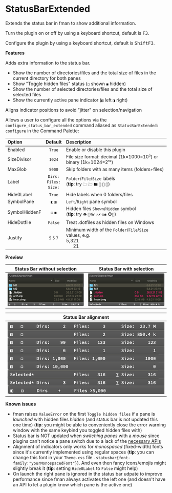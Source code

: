 # StatusBarExtended

Extends the status bar in fman to show additional information.

Turn the plugin on or off by using a keyboard shortcut, default is <kbd>F3</kbd>.

Configure the plugin by using a keyboard shortcut, default is <kbd>Shift</kbd><kbd>F3</kbd>.



**Features**

Adds extra information to the status bar.

- Show the number of directories/files and the total size of files in the current directory for both panes
- Show "Toggle hidden files" status (`◻` shown `◼` hidden)
- Show the number of selected directories/files and the total size of selected files
- Show the currently active pane indicator (`◧` left `◨` right)

Aligns indicator positions to avoid "jitter" on selection/navigation

Allows a user to configure all the options via the `configure_status_bar_extended` command aliased as `StatusBarExtended: configure` in the Command Palette:

  |     Option    	|  Default                       	|                  Description                                               |
  | :-------------	| :-----------------------------:	| :------------------------------------------------------------------------- |
  | Enabled       	| `True`                         	|  Enable or disable this plugin                                             |
  | SizeDivisor   	| `1024`                         	|  File size format: decimal (1k=1000=10³) or binary (1k=1024=2¹⁰)           |
  | MaxGlob       	| `5000`                         	|  Skip folders with as many items (folders+files)                           |
  | Label         	| `Dirs:`<br>`Files:`<br>`Size:` 	|  `Folder`/`File`/`Size` labels<br>(__tip__: try `🗀` `🗁` `🖿` `📁` `📂` `📝`) |
  | Hide0Label    	| `True`                         	|  Hide labels when 0 folders/files                                          |
  | SymbolPane    	| `◧` `◨`                        	|  `Left`/`Right` pane symbol                                                |
  | SymbolHiddenF 	| `◻` `◼`                        	|  Hidden files `Shown`/`Hidden` symbol<br>(__tip__: try `👁` `👀👓` `✓✗` `◎◉` `🐵🙈`) |
  | HideDotfile   	| `False`                        	|  Treat .dotfiles as hidden files on Windows                                 |
  | Justify       	| `5` `5` `7`                    	|  Minimum width of the `Folder`/`File`/`Size` values, e.g.<br>5,321<br>   21 |


**Preview**

|       Status Bar without selection       |        Status Bar with selection         |
| :--------------------------------------: | :--------------------------------------: |
| ![Screenshot macOS 10 v0.4.0](fman-plugin-statusbarextended-v0.4.0.png) | ![Screenshot macOS 10 v0.4.0-selection](fman-plugin-statusbarextended-select-v0.4.0.png) |

|       Status Bar alignment       |
| :------------------------------: |
| ![Screenshot of alignment](fman-plugin-statusbarextended-alignment-v0.4.0.png) |

__Known issues__

- fman raises `ValueError` on the first `Toggle hidden files` if a pane is _launched_ with hidden files _hidden_ (and status bar is not updated this one time) (__tip__: you might be able to conveniently close the error warning window with the same keybind you toggled hidden files with)
- Status bar is NOT updated when _switching panes_ with a _mouse_ since plugins can't notice a pane switch due to a lack of the [necessary APIs](https://github.com/fman-users/fman/issues/292#issuecomment-360036718)
- Alignment of indicators only works for _monospaced_ (fixed-width) fonts since it's currently implemented using regular spaces (__tip__: you can change this font in your `Theme.css` file `.statusbar{font-family:"yourMonospacedFont"}`). And even then fancy icons/emojis might slightly break it (__tip__: setting `Hide0Label` to `False` might help)
- On launch the right pane is ignored in the status bar udpate to improve performance since fman always activates the left one (and doesn't have an API to let a plugin know which pane is the active one)

